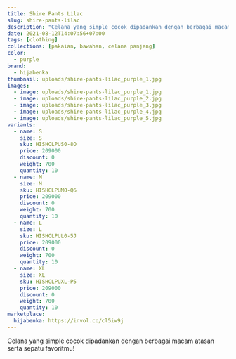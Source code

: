 ```yaml
---
title: Shire Pants Lilac
slug: shire-pants-lilac
description: "Celana yang simple cocok dipadankan dengan berbagai macam atasan serta sepatu favoritmu!"
date: 2021-08-12T14:07:56+07:00
tags: [clothing]
collections: [pakaian, bawahan, celana panjang]
color:
  - purple
brand:
  - hijabenka
thumbnail: uploads/shire-pants-lilac_purple_1.jpg
images:
  - image: uploads/shire-pants-lilac_purple_1.jpg
  - image: uploads/shire-pants-lilac_purple_2.jpg
  - image: uploads/shire-pants-lilac_purple_3.jpg
  - image: uploads/shire-pants-lilac_purple_4.jpg
  - image: uploads/shire-pants-lilac_purple_5.jpg
variants:
  - name: S
    size: S
    sku: HISHCLPUS0-8O
    price: 209000
    discount: 0
    weight: 700
    quantity: 10
  - name: M
    size: M
    sku: HISHCLPUM0-Q6
    price: 209000
    discount: 0
    weight: 700
    quantity: 10
  - name: L
    size: L
    sku: HISHCLPUL0-5J
    price: 209000
    discount: 0
    weight: 700
    quantity: 10
  - name: XL
    size: XL
    sku: HISHCLPUXL-P5
    price: 209000
    discount: 0
    weight: 700
    quantity: 10
marketplace:
  hijabenka: https://invol.co/cl5iw9j
---
```


Celana yang simple cocok dipadankan dengan berbagai macam atasan serta sepatu favoritmu!
